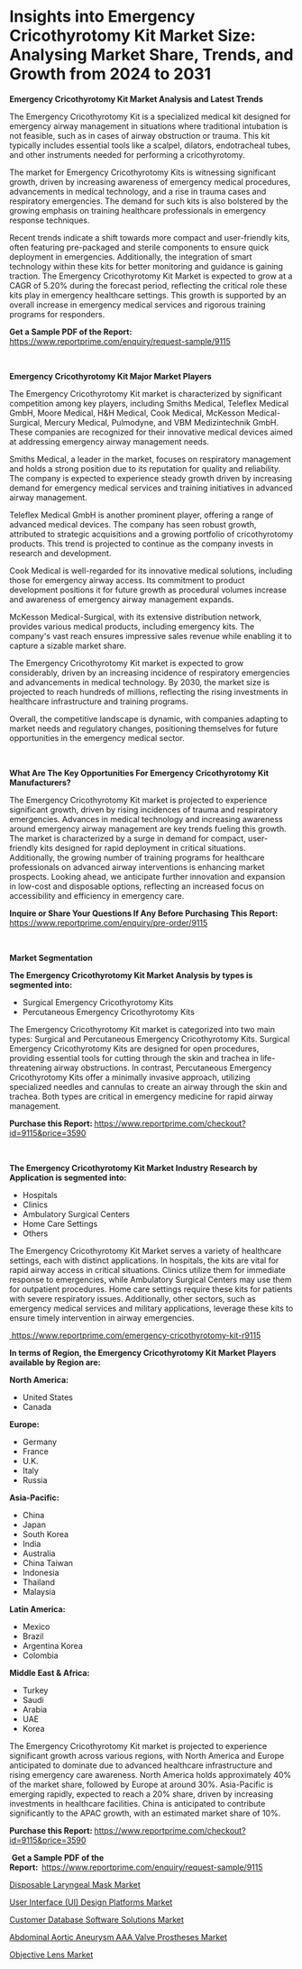 <p><h1>Insights into Emergency Cricothyrotomy Kit Market Size: Analysing Market Share, Trends, and Growth from 2024 to 2031</h1></p><p><strong>Emergency Cricothyrotomy Kit Market Analysis and Latest Trends</strong></p>
<p><p>The Emergency Cricothyrotomy Kit is a specialized medical kit designed for emergency airway management in situations where traditional intubation is not feasible, such as in cases of airway obstruction or trauma. This kit typically includes essential tools like a scalpel, dilators, endotracheal tubes, and other instruments needed for performing a cricothyrotomy. </p><p>The market for Emergency Cricothyrotomy Kits is witnessing significant growth, driven by increasing awareness of emergency medical procedures, advancements in medical technology, and a rise in trauma cases and respiratory emergencies. The demand for such kits is also bolstered by the growing emphasis on training healthcare professionals in emergency response techniques. </p><p>Recent trends indicate a shift towards more compact and user-friendly kits, often featuring pre-packaged and sterile components to ensure quick deployment in emergencies. Additionally, the integration of smart technology within these kits for better monitoring and guidance is gaining traction. The Emergency Cricothyrotomy Kit Market is expected to grow at a CAGR of 5.20% during the forecast period, reflecting the critical role these kits play in emergency healthcare settings. This growth is supported by an overall increase in emergency medical services and rigorous training programs for responders.</p></p>
<p><strong>Get a Sample PDF of the Report:&nbsp;</strong> <a href="https://www.reportprime.com/enquiry/request-sample/9115?utm_campaign=63&utm_medium=2&utm_source=Github&utm_content=ia&utm_term=28112024&utm_id=emergency-cricothyrotomy-kit">https://www.reportprime.com/enquiry/request-sample/9115</a></p>
<p>&nbsp;</p>
<p><strong>Emergency Cricothyrotomy Kit Major Market Players</strong></p>
<p><p>The Emergency Cricothyrotomy Kit market is characterized by significant competition among key players, including Smiths Medical, Teleflex Medical GmbH, Moore Medical, H&H Medical, Cook Medical, McKesson Medical-Surgical, Mercury Medical, Pulmodyne, and VBM Medizintechnik GmbH. These companies are recognized for their innovative medical devices aimed at addressing emergency airway management needs.</p><p>Smiths Medical, a leader in the market, focuses on respiratory management and holds a strong position due to its reputation for quality and reliability. The company is expected to experience steady growth driven by increasing demand for emergency medical services and training initiatives in advanced airway management.</p><p>Teleflex Medical GmbH is another prominent player, offering a range of advanced medical devices. The company has seen robust growth, attributed to strategic acquisitions and a growing portfolio of cricothyrotomy products. This trend is projected to continue as the company invests in research and development.</p><p>Cook Medical is well-regarded for its innovative medical solutions, including those for emergency airway access. Its commitment to product development positions it for future growth as procedural volumes increase and awareness of emergency airway management expands.</p><p>McKesson Medical-Surgical, with its extensive distribution network, provides various medical products, including emergency kits. The company's vast reach ensures impressive sales revenue while enabling it to capture a sizable market share.</p><p>The Emergency Cricothyrotomy Kit market is expected to grow considerably, driven by an increasing incidence of respiratory emergencies and advancements in medical technology. By 2030, the market size is projected to reach hundreds of millions, reflecting the rising investments in healthcare infrastructure and training programs. </p><p>Overall, the competitive landscape is dynamic, with companies adapting to market needs and regulatory changes, positioning themselves for future opportunities in the emergency medical sector.</p></p>
<p>&nbsp;</p>
<p><strong>What Are The Key Opportunities For Emergency Cricothyrotomy Kit Manufacturers?</strong></p>
<p><p>The Emergency Cricothyrotomy Kit market is projected to experience significant growth, driven by rising incidences of trauma and respiratory emergencies. Advances in medical technology and increasing awareness around emergency airway management are key trends fueling this growth. The market is characterized by a surge in demand for compact, user-friendly kits designed for rapid deployment in critical situations. Additionally, the growing number of training programs for healthcare professionals on advanced airway interventions is enhancing market prospects. Looking ahead, we anticipate further innovation and expansion in low-cost and disposable options, reflecting an increased focus on accessibility and efficiency in emergency care.</p></p>
<p><strong>Inquire or Share Your Questions If Any Before Purchasing This Report:</strong> <a href="https://www.reportprime.com/enquiry/pre-order/9115?utm_campaign=63&utm_medium=2&utm_source=Github&utm_content=ia&utm_term=28112024&utm_id=emergency-cricothyrotomy-kit">https://www.reportprime.com/enquiry/pre-order/9115</a></p>
<p>&nbsp;</p>
<p><strong>Market Segmentation</strong></p>
<p><strong>The Emergency Cricothyrotomy Kit Market Analysis by types is segmented into:</strong></p>
<p><ul><li>Surgical Emergency Cricothyrotomy Kits</li><li>Percutaneous Emergency Cricothyrotomy Kits</li></ul></p>
<p><p>The Emergency Cricothyrotomy Kit market is categorized into two main types: Surgical and Percutaneous Emergency Cricothyrotomy Kits. Surgical Emergency Cricothyrotomy Kits are designed for open procedures, providing essential tools for cutting through the skin and trachea in life-threatening airway obstructions. In contrast, Percutaneous Emergency Cricothyrotomy Kits offer a minimally invasive approach, utilizing specialized needles and cannulas to create an airway through the skin and trachea. Both types are critical in emergency medicine for rapid airway management.</p></p>
<p><strong>Purchase this Report:&nbsp;</strong><a href="https://www.reportprime.com/checkout?id=9115&price=3590&utm_campaign=63&utm_medium=2&utm_source=Github&utm_content=ia&utm_term=28112024&utm_id=emergency-cricothyrotomy-kit">https://www.reportprime.com/checkout?id=9115&price=3590</a></p>
<p>&nbsp;</p>
<p><strong>The Emergency Cricothyrotomy Kit Market Industry Research by Application is segmented into:</strong></p>
<p><ul><li>Hospitals</li><li>Clinics</li><li>Ambulatory Surgical Centers</li><li>Home Care Settings</li><li>Others</li></ul></p>
<p><p>The Emergency Cricothyrotomy Kit Market serves a variety of healthcare settings, each with distinct applications. In hospitals, the kits are vital for rapid airway access in critical situations. Clinics utilize them for immediate response to emergencies, while Ambulatory Surgical Centers may use them for outpatient procedures. Home care settings require these kits for patients with severe respiratory issues. Additionally, other sectors, such as emergency medical services and military applications, leverage these kits to ensure timely intervention in airway emergencies.</p></p>
<p><a href="https://www.reportprime.com/emergency-cricothyrotomy-kit-r9115?utm_campaign=63&utm_medium=2&utm_source=Github&utm_content=ia&utm_term=28112024&utm_id=emergency-cricothyrotomy-kit">&nbsp;https://www.reportprime.com/emergency-cricothyrotomy-kit-r9115</a></p>
<p><strong>In terms of Region, the Emergency Cricothyrotomy Kit Market Players available by Region are:</strong></p>
<p>
    <p> <strong> North America: </strong>
        <ul>
            <li>United States</li>
            <li>Canada</li>
        </ul>
        </p> 
    <p> <strong> Europe: </strong>
        <ul>
            <li>Germany</li>
            <li>France</li>
            <li>U.K.</li>
            <li>Italy</li>
            <li>Russia</li>
        </ul>
        </p> 
    <p> <strong> Asia-Pacific: </strong>
        <ul>
            <li>China</li>
            <li>Japan</li>
            <li>South Korea</li>
            <li>India</li>
            <li>Australia</li>
            <li>China Taiwan</li>
            <li>Indonesia</li>
            <li>Thailand</li>
            <li>Malaysia</li>
        </ul>
        </p> 
    <p> <strong> Latin America: </strong>
        <ul>
            <li>Mexico</li>
            <li>Brazil</li>
            <li>Argentina Korea</li>
            <li>Colombia</li>
        </ul>
        </p> 
    <p> <strong> Middle East & Africa: </strong>
        <ul>
            <li>Turkey</li>
            <li>Saudi</li>
            <li>Arabia</li>
            <li>UAE</li>
            <li>Korea</li>
        </ul>
    </p>
    </p>
<p><p>The Emergency Cricothyrotomy Kit market is projected to experience significant growth across various regions, with North America and Europe anticipated to dominate due to advanced healthcare infrastructure and rising emergency care awareness. North America holds approximately 40% of the market share, followed by Europe at around 30%. Asia-Pacific is emerging rapidly, expected to reach a 20% share, driven by increasing investments in healthcare facilities. China is anticipated to contribute significantly to the APAC growth, with an estimated market share of 10%.</p></p>
<p><strong>Purchase this Report: </strong><a href="https://www.reportprime.com/checkout?id=9115&price=3590&utm_campaign=63&utm_medium=2&utm_source=Github&utm_content=ia&utm_term=28112024&utm_id=emergency-cricothyrotomy-kit">https://www.reportprime.com/checkout?id=9115&price=3590</a></p>
<p>&nbsp;<strong>Get a Sample PDF of the Report:&nbsp;&nbsp;</strong><a href="https://www.reportprime.com/enquiry/request-sample/9115?utm_campaign=63&utm_medium=2&utm_source=Github&utm_content=ia&utm_term=28112024&utm_id=emergency-cricothyrotomy-kit">https://www.reportprime.com/enquiry/request-sample/9115</a></p>
<p><strong></strong></p>
<p><p><a href="https://github.com/JubayerMia832/Market-Research-Report-List-1/blob/main/disposable-laryngeal-mask-market.md?utm_campaign=63&utm_medium=2&utm_source=Github&utm_content=ia&utm_term=28112024&utm_id=emergency-cricothyrotomy-kit">Disposable Laryngeal Mask Market</a></p><p><a href="https://issuu.com/reportprime-2/docs/user-interface-ui-design-platforms-_0a46b87e69342b?utm_campaign=63&utm_medium=2&utm_source=Github&utm_content=ia&utm_term=28112024&utm_id=emergency-cricothyrotomy-kit">User Interface (UI) Design Platforms Market</a></p><p><a href="https://issuu.com/reportprime-2/docs/customer-database-software-solution_d48b2217801a5f?utm_campaign=63&utm_medium=2&utm_source=Github&utm_content=ia&utm_term=28112024&utm_id=emergency-cricothyrotomy-kit">Customer Database Software Solutions Market</a></p><p><a href="https://github.com/ygfu6u/Market-Research-Report-List-1/blob/main/abdominal-aortic-aneurysm-aaa-valve-prostheses-market.md?utm_campaign=63&utm_medium=2&utm_source=Github&utm_content=ia&utm_term=28112024&utm_id=emergency-cricothyrotomy-kit">Abdominal Aortic Aneurysm AAA Valve Prostheses Market</a></p><p><a href="https://www.linkedin.com/pulse/objective-lens-market-growth-outlook-from-2024-2031-projecting-izple?utm_campaign=63&utm_medium=2&utm_source=Github&utm_content=ia&utm_term=28112024&utm_id=emergency-cricothyrotomy-kit">Objective Lens Market</a></p></p>